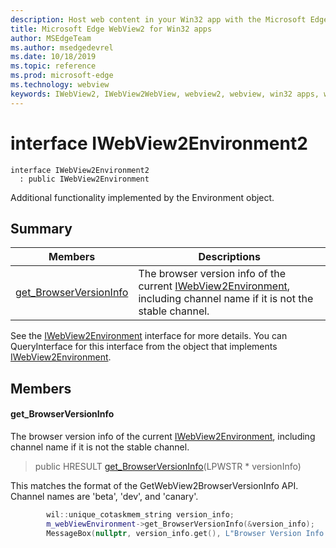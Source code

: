 ```yaml
---
description: Host web content in your Win32 app with the Microsoft Edge WebView2 control
title: Microsoft Edge WebView2 for Win32 apps
author: MSEdgeTeam
ms.author: msedgedevrel
ms.date: 10/18/2019
ms.topic: reference
ms.prod: microsoft-edge
ms.technology: webview
keywords: IWebView2, IWebView2WebView, webview2, webview, win32 apps, win32, edge
---
```


# interface IWebView2Environment2 

```
interface IWebView2Environment2
  : public IWebView2Environment
```

Additional functionality implemented by the Environment object.

## Summary

 Members                        | Descriptions
--------------------------------|---------------------------------------------
[get_BrowserVersionInfo](#get_browserversioninfo) | The browser version info of the current [IWebView2Environment](IWebView2Environment.md#iwebview2environment), including channel name if it is not the stable channel.

See the [IWebView2Environment](IWebView2Environment.md#iwebview2environment) interface for more details. You can QueryInterface for this interface from the object that implements [IWebView2Environment](IWebView2Environment.md#iwebview2environment).

## Members

#### get_BrowserVersionInfo 

The browser version info of the current [IWebView2Environment](IWebView2Environment.md#iwebview2environment), including channel name if it is not the stable channel.

> public HRESULT [get_BrowserVersionInfo](#get_browserversioninfo)(LPWSTR * versionInfo)

This matches the format of the GetWebView2BrowserVersionInfo API. Channel names are 'beta', 'dev', and 'canary'.

```cpp
        wil::unique_cotaskmem_string version_info;
        m_webViewEnvironment->get_BrowserVersionInfo(&version_info);
        MessageBox(nullptr, version_info.get(), L"Browser Version Info After WebView Creation", MB_OK);
```

